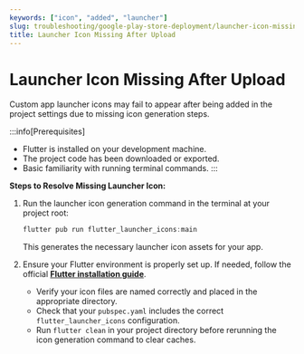 ```yaml
---
keywords: ["icon", "added", "launcher"]
slug: troubleshooting/google-play-store-deployment/launcher-icon-missing-after-upload
title: Launcher Icon Missing After Upload
---
```


# Launcher Icon Missing After Upload

Custom app launcher icons may fail to appear after being added in the project settings due to missing icon generation steps.

:::info[Prerequisites]
- Flutter is installed on your development machine.
- The project code has been downloaded or exported.
- Basic familiarity with running terminal commands.
:::

**Steps to Resolve Missing Launcher Icon:**

1. Run the launcher icon generation command in the terminal at your project root:

   ```js
   flutter pub run flutter_launcher_icons:main
   ```
    This generates the necessary launcher icon assets for your app.

2. Ensure your Flutter environment is properly set up. If needed, follow the official **[Flutter installation guide](https://docs.flutter.dev/get-started/install)**.

    - Verify your icon files are named correctly and placed in the appropriate directory.
    - Check that your `pubspec.yaml` includes the correct `flutter_launcher_icons` configuration.
    - Run `flutter clean` in your project directory before rerunning the icon generation command to clear caches.